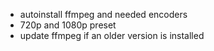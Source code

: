 + autoinstall ffmpeg and needed encoders
+ 720p and 1080p preset
+ update ffmpeg if an older version is installed
